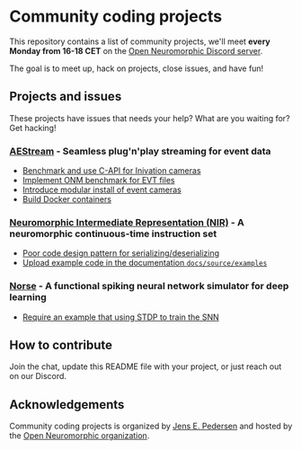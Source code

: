 # Community coding projects

This repository contains a list of community projects, we'll meet **every Monday from 16-18 CET** on the [Open Neuromorphic Discord server](https://discord.gg/aPFsSRA7Nf).

The goal is to meet up, hack on projects, close issues, and have fun!

## Projects and issues
These projects have issues that needs your help? What are you waiting for? Get hacking!

<!-- NOTE TO CONTRIBUTORS
Every hour, a script will search for two HTML comment tags with the org/repo name.
Everything between the tags WILL BE REPLACED with issues that are open AND have the talk "help wanted".
If you want to add your own project, simply add three lines:
1. The header with the project title,
2. The starting HTML comment, and
3. The ending HTML comment
-->

### [AEStream](https://github.com/aestream/aestream) - Seamless plug'n'play streaming for event data 
<!-- aestream/aestream -->
* [Benchmark and use C-API for Inivation cameras](https://github.com/aestream/aestream/issues/93)
* [Implement ONM benchmark for EVT files](https://github.com/aestream/aestream/issues/92)
* [Introduce modular install of event cameras](https://github.com/aestream/aestream/issues/54)
* [Build Docker containers](https://github.com/aestream/aestream/issues/53)
<!-- aestream/aestream -->

### [Neuromorphic Intermediate Representation (NIR)](https://github.com/neuromorphs/nir) - A neuromorphic continuous-time instruction set
<!-- neuromorphs/nir -->
* [Poor code design pattern for serializing/deserializing](https://github.com/neuromorphs/NIR/issues/55)
* [Upload example code in the documentation `docs/source/examples`](https://github.com/neuromorphs/NIR/issues/26)
<!-- neuromorphs/nir -->

### [Norse](https://github.com/norse/norse) - A functional spiking neural network simulator for deep learning
<!-- norse/norse -->
* [Require an example that using STDP to train the SNN](https://github.com/norse/norse/issues/366)
<!-- norse/norse -->

## How to contribute
Join the chat, update this README file with your project, or just reach out on our Discord.

## Acknowledgements
Community coding projects is organized by [Jens E. Pedersen](https://github.com/jegp) and hosted by the [Open Neuromorphic organization](https://github.com/open-neuromorphic).